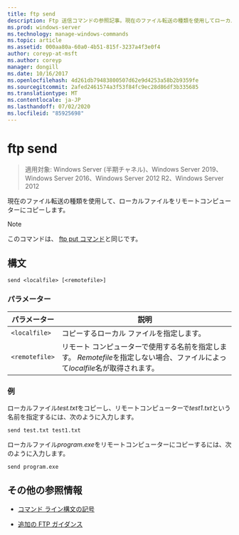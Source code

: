 ```yaml
---
title: ftp send
description: Ftp 送信コマンドの参照記事。現在のファイル転送の種類を使用してローカルファイルをリモートコンピューターにコピーします。
ms.prod: windows-server
ms.technology: manage-windows-commands
ms.topic: article
ms.assetid: 000aa80a-60a0-4b51-815f-3237a4f3e0f4
author: coreyp-at-msft
ms.author: coreyp
manager: dongill
ms.date: 10/16/2017
ms.openlocfilehash: 4d261db79483800507d62e9d4253a58b2b9359fe
ms.sourcegitcommit: 2afed2461574a3f53f84fc9ec28d86df3b335685
ms.translationtype: MT
ms.contentlocale: ja-JP
ms.lasthandoff: 07/02/2020
ms.locfileid: "85925698"
---
```

# <a name="ftp-send"></a>ftp send

> 適用対象: Windows Server (半期チャネル)、Windows Server 2019、Windows Server 2016、Windows Server 2012 R2、Windows Server 2012

現在のファイル転送の種類を使用して、ローカルファイルをリモートコンピューターにコピーします。

> [!NOTE]
> このコマンドは、 [ftp put コマンド](ftp-put.md)と同じです。

## <a name="syntax"></a>構文

```
send <localfile> [<remotefile>]
```

### <a name="parameters"></a>パラメーター

| パラメーター | 説明 |
| --------- | ----------- |
| `<localfile>` | コピーするローカル ファイルを指定します。 |
| `<remotefile>` | リモート コンピューターで使用する名前を指定します。 *Remotefile*を指定しない場合、ファイルによって*localfile*名が取得されます。 |

### <a name="examples"></a>例

ローカルファイル*test.txt*をコピーし、リモートコンピューターで*test1.txt*という名前を指定するには、次のように入力します。

```
send test.txt test1.txt
```

ローカルファイル*program.exe*をリモートコンピューターにコピーするには、次のように入力します。

```
send program.exe
```

## <a name="additional-references"></a>その他の参照情報

- [コマンド ライン構文の記号](command-line-syntax-key.md)

- [追加の FTP ガイダンス](https://docs.microsoft.com/previous-versions/orphan-topics/ws.10/cc756013(v=ws.10))
